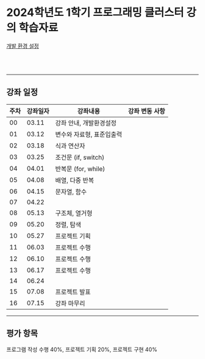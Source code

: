 # 2024학년도 1학기 프로그래밍 클러스터 강의 학습자료

[개발 환경 설정](https://github.com/Goodgaym/202301PthCluster/blob/master/Week0_Installation/_Contents.md)  
<br/><br/><br/>

- - - 
## 강좌 일정
|주차|강좌일자|강좌내용|강좌 변동 사항|
|----|--------|--------|---------|
|00  |03.11   |강좌 안내, 개발환경설정                  |
|01  |03.12   |변수와 자료형, 표준입출력                |
|02  |03.18   |식과 연산자                              |
|03  |03.25   |조건문 (if, switch)                      |
|04  |04.01   |반복문 (for, while)                      |
|05  |04.08   |배열, 다중 반복                          |
|06  |04.15   |문자열, 함수                             |
|07  |04.22   |                                         |
|08  |05.13   |구조체, 열거형                           |
|09  |05.20   |정렬, 탐색                               |
|10  |05.27   |프로젝트 기획                            |
|11  |06.03   |프로젝트 수행                            |
|12  |06.10   |프로젝트 수행                            |
|13  |06.17   |프로젝트 수행                            |
|14  |06.24   |                                         |
|15  |07.08   |프로젝트 발표                            |
|16  |07.15   |강좌 마무리                              |

- - - 
## 평가 항목
프로그램 작성 수행 40%, 
프로젝트 기획 20%, 
프로젝트 구현 40%   